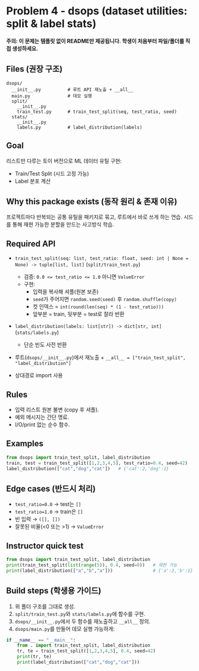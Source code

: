 # Problem 4 - dsops (dataset utilities: split & label stats)

**주의: 이 문제는 템플릿 없이 README만 제공됩니다. 학생이 처음부터 파일/폴더를 직접 생성하세요.**

## Files (권장 구조)
```
dsops/
  __init__.py          # 루트 API 재노출 + __all__
  main.py              # 데모 실행
  split/
    __init__.py 
    train_test.py      # train_test_split(seq, test_ratio, seed)
  stats/
    __init__.py
    labels.py          # label_distribution(labels)
```

## Goal
리스트만 다루는 토이 버전으로 ML 데이터 유틸 구현:
- Train/Test Split (시드 고정 가능)
- Label 분포 계산

## Why this package exists (동작 원리 & 존재 이유)
프로젝트마다 반복되는 공통 유틸을 패키지로 묶고, 루트에서 바로 쓰게 하는 연습.
시드를 통해 재현 가능한 분할을 만드는 사고방식 학습.

## Required API
- `train_test_split(seq: list, test_ratio: float, seed: int | None = None) -> tuple[list, list]` (`split/train_test.py`)
  - 검증: `0.0 <= test_ratio <= 1.0` 아니면 `ValueError`
  - 구현:
    - 입력을 복사해 셔플(원본 보존)
    - `seed`가 주어지면 `random.seed(seed)` 후 `random.shuffle(copy)`
    - 컷 인덱스 = `int(round(len(seq) * (1 - test_ratio)))`
    - 앞부분 = train, 뒷부분 = test로 잘라 반환

- `label_distribution(labels: list[str]) -> dict[str, int]` (`stats/labels.py`)
  - 단순 빈도 사전 반환

- 루트(`dsops/__init__.py`)에서 재노출 + `__all__ = ["train_test_split", "label_distribution"]`
- 상대경로 import 사용

## Rules
- 입력 리스트 원본 불변 (copy 후 셔플).
- 예외 메시지는 간단 명료.
- I/O/print 없는 순수 함수.

## Examples
```python
from dsops import train_test_split, label_distribution
train, test = train_test_split([1,2,3,4,5], test_ratio=0.4, seed=42)
label_distribution(["cat","dog","cat"])   # {'cat':2,'dog':1}
```

## Edge cases (반드시 처리)
- `test_ratio=0.0` → test는 `[]`
- `test_ratio=1.0` → train은 `[]`
- 빈 입력 → `([], [])`
- 잘못된 비율(<0 또는 >1) → `ValueError`

## Instructor quick test
```python
from dsops import train_test_split, label_distribution
print(train_test_split(list(range(5)), 0.4, seed=0))   # 재현 가능
print(label_distribution(["a","b","a"]))               # {'a':2,'b':1}
```

## Build steps (학생용 가이드)
1. 위 폴더 구조를 그대로 생성.
2. `split/train_test.py`와 `stats/labels.py`에 함수를 구현.
3. `dsops/__init__.py`에서 두 함수를 재노출하고 `__all__` 정의.
4. `dsops/main.py`를 만들어 데모 실행 가능하게:

```python
if __name__ == "__main__":
    from . import train_test_split, label_distribution
    tr, te = train_test_split([1,2,3,4,5], 0.4, seed=42)
    print(tr, te)
    print(label_distribution(["cat","dog","cat"]))
```